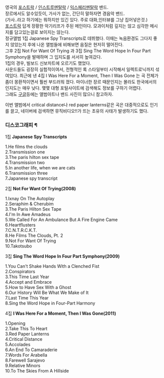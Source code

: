 영국의 [포스트락](%ED%8F%AC%EC%8A%A4%ED%8A%B8%EB%9D%BD.md) / [인스트루멘탈락](%EC%9D%B8%EC%8A%A4%ED%8A%B8%EB%A3%A8%EB%A9%98%ED%83%88%20%EB%9D%BD.md) /
[익스페리멘탈락](%EC%9D%B5%EC%8A%A4%ED%8E%98%EB%A6%AC%EB%A9%98%ED%83%88%20%EB%9D%BD.md)
밴드.  
장르에서도 알수있듯이, 가사가 없는, 간단히 말하자면 경음악 밴드.  
(가사..라고 하기에는 뭐하지만 있긴 있다. 주로 대화,인터뷰를 그냥 집어넣은것.)  
[포스트락](%ED%8F%AC%EC%8A%A4%ED%8A%B8%EB%9D%BD.md) 답게 장황한 악기리프가 주된 메인이다. 모과이처럼
깊지는 않고 심각한 메시지를 담고있는걸로 보이지는 않는다.  
정규앨범 1집 Japanese Spy Transcripts로 데뷔했다. 이때는 녹음환경도 그다지 좋지 않았는지 후에 나온 앨범들에 비해보면
음질은 현저히 떨어진다.  
그후 2집 Not For Want Of Trying 과 3집 Sing The Word Hope In Four Part Symphony을
발매하며 그 입지도를 서서히 높여갔다.  
1집의 경우, 빌보드 신보차트에 오르기도 했었다.  
사운드들도 굉장히 실험적이여서, 전형적인 록 스타일부터 시작해서 일렉트로닉까지 섞여있다. 최근에 낸 4집 I Was Here For a
Moment, Then I Was Gone 는 곡 전체가 좀더 몽환적이면서 훨씬 부드러워 졌다. 마이너한 장르 때문인지는 몰라도 한국에서의
인지도는 매우 낮다. 몇몇 대형 포털사이트에 검색해도 정보를 구하기 어렵다.  
그래도 [구글](%EA%B5%AC%EA%B8%80.md)등에는 앨범아트나 밴드 사진이 많으니 참고하자.

이번 앨범에서 critical distance나 red paper lanterns같은 곡은 대중적으로도 인기를 끌고, 네이버에 검색하면
뮤직비디오!!가 뜨는 초유의 사태가 발생하기도 했다.  

### 디스코그래피 ¶

  

1집 **Japanese Spy Transcripts**

  

1.He films the clouds  
2.Transmission one  
3.The paris hilton sex tape  
4.Transmission two  
5.In another life, when we are cats  
6.Transmission three  
7.Japanese spy transcript

  
  
  

2집 **Not For Want Of Trying(2008)**

  

1.Ixnay On The Autoplay  
2.Seraphim & Cherubim  
3.The Paris Hilton Sex Tape  
4.I'm In Awe Amadeus  
5.We Called For An Ambulance But A Fire Engine Came  
6.Heartflusters  
7.C.N.T.R.C.K.T.  
8.He Films The Clouds, Pt. 2  
9.Not For Want Of Trying  
10.Takotsubo

  
  
  

3집 **Sing The Word Hope In Four Part Symphony(2009)**

  

1.You Can't Shake Hands With a Clenched Fist  
2.Conspirators  
3.This Time Last Year  
4.Accept and Embrace  
5.How to Have Sex With a Ghost  
6.Our History Will Be What We Make of It  
7.Last Time This Year  
8.Sing the Word Hope in Four-Part Harmony

  
  
  

4집 **I Was Here For a Moment, Then I Was Gone(2011)**

  

1.Opening  
2.Take This To Heart  
3.Red Paper Lanterns  
4.Critical Distance  
5.Accolades  
6.An End To Camaraderie  
7.Words For Arabella  
8.Farewell Sarajevo  
9.Relative Minors  
10.To The Skies From A Hillside

